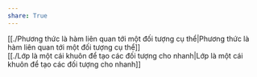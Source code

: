 ```yaml
---  
share: True  
---  
```

[[./Phương thức là hàm liên quan tới một đối tượng cụ thể|Phương thức là hàm liên quan tới một đối tượng cụ thể]]  
[[./Lớp là một cái khuôn để tạo các đối tượng cho nhanh|Lớp là một cái khuôn để tạo các đối tượng cho nhanh]]